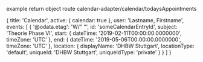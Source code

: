 example return object route calendar-adapter/calendar/todaysAppointments

{ title: 'Calendar',
  active: { calendar: true },
  user: 'Lastname, Firstname',
  events:
   [ { '@odata.etag': 'W/" "',
        id: 'someCalendarEntryId',
        subject: 'Theorie Phase VI',
        start: { dateTime: '2019-02-11T00:00:00.0000000', timeZone: 'UTC' },
        end: { dateTime: '2019-05-06T00:00:00.0000000', timeZone: 'UTC' },
        location: { 
            displayName: 'DHBW Stuttgart',
            locationType: 'default',
            uniqueId: 'DHBW Stuttgart',
            uniqueIdType: 'private' 
        } 
    } ] 
}
